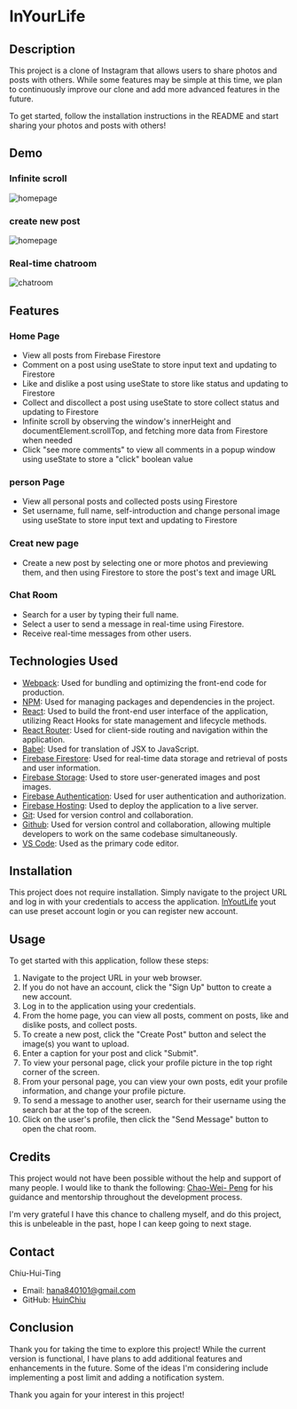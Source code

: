 # InYourLife

## Description
This project is a clone of Instagram that allows users to share photos and posts with others. While some features may be simple at this time, we plan to continuously improve our clone and add more advanced features in the future.

To get started, follow the installation instructions in the README and start sharing your photos and posts with others!

## Demo
### Infinite scroll
![homepage](http://g.recordit.co/r4IHUyXNfe.gif)

### create new post
![homepage](http://g.recordit.co/slJW062n3I.gif)

### Real-time chatroom
![chatroom](http://g.recordit.co/EcPePWYjM5.gif)

## Features
### Home Page
* View all posts from Firebase Firestore
* Comment on a post using useState to store input text and updating to Firestore
* Like and dislike a post using useState to store like status and updating to Firestore
* Collect and discollect a post using useState to store collect status and updating to Firestore
* Infinite scroll by observing the window's innerHeight and documentElement.scrollTop, and fetching more data from Firestore when needed
* Click "see more comments" to view all comments in a popup window using useState to store a "click" boolean value


### person Page
* View all personal posts and collected posts using Firestore
* Set username, full name, self-introduction and change personal image using useState to store input text and updating to Firestore

 
### Creat new page
* Create a new post by selecting one or more photos and previewing them, and then using Firestore to store the post's text and image URL


### Chat Room
* Search for a user by typing their full name.
* Select a user to send a message in real-time using Firestore.
* Receive real-time messages from other users.
 

## Technologies Used
* [Webpack](https://webpack.js.org/): Used for bundling and optimizing the front-end code for production.
* [NPM](https://www.npmjs.com/): Used for managing packages and dependencies in the project.
* [React](https://beta.es.reactjs.org/): Used to build the front-end user interface of the application, utilizing React Hooks for state management and lifecycle methods.
* [React Router](https://reactrouter.com/en/main): Used for client-side routing and navigation within the application.
* [Babel](https://babeljs.io/): Used for translation of JSX to JavaScript.
* [Firebase Firestore](https://firebase.google.com/docs/firestore?hl=zh-tw): Used for real-time data storage and retrieval of posts and user information.
* [Firebase Storage](https://firebase.google.com/docs/storage?hl=zh-tw): Used to store user-generated images and post images.
* [Firebase Authentication](https://firebase.google.com/docs/auth?hl=zh-tw): Used for user authentication and authorization.
* [Firebase Hosting](https://firebase.google.com/docs/hosting?hl=zh-tw): Used to deploy the application to a live server.
* [Git](https://git-scm.com/): Used for version control and collaboration.
* [Github](https://github.com/): Used for version control and collaboration, allowing multiple developers to work on the same codebase simultaneously.
* [VS Code](https://code.visualstudio.com/): Used as the primary code editor.

## Installation
This project does not require installation. Simply navigate to the project URL and log in with your credentials to access the application.
[InYoutLife](https://inyourlife-716bb.web.app/)
yout can use preset account login or you can register new account.

## Usage
To get started with this application, follow these steps:

1. Navigate to the project URL in your web browser.
2. If you do not have an account, click the "Sign Up" button to create a new account.
3. Log in to the application using your credentials.
4. From the home page, you can view all posts, comment on posts, like and dislike posts, and collect posts.
5. To create a new post, click the "Create Post" button and select the image(s) you want to upload.
6. Enter a caption for your post and click "Submit".
7. To view your personal page, click your profile picture in the top right corner of the screen.
8. From your personal page, you can view your own posts, edit your profile information, and change your profile picture.
9. To send a message to another user, search for their username using the search bar at the top of the screen.
10. Click on the user's profile, then click the "Send Message" button to open the chat room.

## Credits
This project would not have been possible without the help and support of many people. I would like to thank the following:
[Chao-Wei- Peng](https://github.com/cwpeng) for his guidance and mentorship throughout the development process.

I'm very grateful I have this chance to challeng myself, and do this project, this is unbeleable in the past, hope I can keep going to next stage.

## Contact
Chiu-Hui-Ting
* Email: hana840101@gmail.com
* GitHub: [HuinChiu](https://github.com/HuinChiu)

## Conclusion
Thank you for taking the time to explore this project! While the current version is functional, I have plans to add additional features and enhancements in the future. Some of the ideas I'm considering include implementing a post limit and adding a notification system.

Thank you again for your interest in this project!
